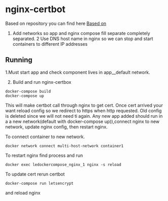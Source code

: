 # nginx-certbot

Based on repository you can find here
[Based on](https://bitbucket.org/automationlogic/le-docker-compose/overview)

1. Add networks so app and nginx compose fill separate completely separated.
2 Use DNS host name in nginx so we can stop and start containers to different IP addresses


## Running
1.Must start app and check component lives in app__default network.

2. Build and run nginx-certbox
```
docker-compose build 
docker-compose up
``` 

This will make certbot call through nginx to get cert. Once cert arrived your want reload config so we redirect to https when http requested.
Old config is deleted since we will not need ti again.
Any new app added should run in a a new network(default with docker-compose up)),connect nginx to new network,  update nginx config, then restart nginx.

To connect container to new network.
```
docker network connect multi-host-network container1
```
To restart nginx find process and run 

```
docker exec ledockercompose_nginx_1 nginx -s reload
```


To update cert rerun certbot 

```
docker-compose run letsencrypt
```

and reload nginx
